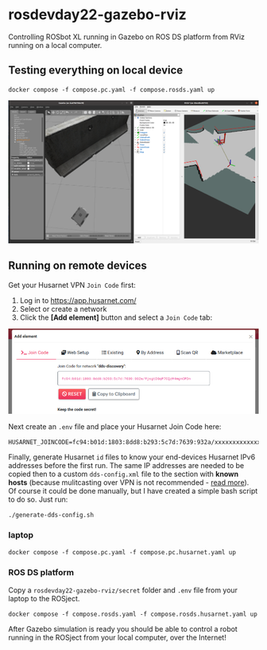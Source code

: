 # rosdevday22-gazebo-rviz

Controlling ROSbot XL running in Gazebo on ROS DS platform from RViz running on a local computer.

## Testing everything on local device

```
docker compose -f compose.pc.yaml -f compose.rosds.yaml up
```

![Gazebo and RViz running on the same host](.docs/rviz_gazebo.png)

## Running on remote devices

Get your Husarnet VPN `Join Code` first:

1. Log in to https://app.husarnet.com/
2. Select or create a network
3. Click the **[Add element]** button and select a `Join Code` tab:

![Husarnet Join Code](.docs/join-code.png)

Next create an `.env` file and place your Husarnet Join Code here:

```
HUSARNET_JOINCODE=fc94:b01d:1803:8dd8:b293:5c7d:7639:932a/xxxxxxxxxxxxxxxxxxxxxx
```

Finally, generate Husarnet `id` files to know your end-devices Husarnet IPv6 addresses before the first run. The same IP addresses are needed to be copied then to a custom `dds-config.xml` file to the section with **known hosts** (because mulitcasting over VPN is not recommended - [read more](https://husarnet.com/blog/ros2-dds-discovery-server/#using-multicasting-based-dds-simple-discovery)). Of course it could be done manually, but I have created a simple bash script to do so. Just run:

```
./generate-dds-config.sh
```

### laptop

```
docker compose -f compose.pc.yaml -f compose.pc.husarnet.yaml up
```

### ROS DS platform

Copy a `rosdevday22-gazebo-rviz/secret` folder and `.env` file from your laptop to the ROSject.

```
docker compose -f compose.rosds.yaml -f compose.rosds.husarnet.yaml up
```

After Gazebo simulation is ready you should be able to control a robot running in the ROSject from your local computer, over the Internet!